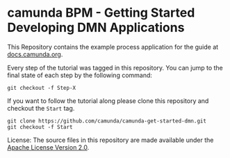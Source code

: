 # camunda BPM - Getting Started Developing DMN Applications

This Repository contains the example process application for the guide at [docs.camunda.org](https://docs.camunda.org/get-started/dmn11/).

Every step of the tutorial was tagged in this repository. You can jump to the final state of each step
by the following command:

```
git checkout -f Step-X
```

If you want to follow the tutorial along please clone this repository and checkout the `Start` tag.

```
git clone https://github.com/camunda/camunda-get-started-dmn.git
git checkout -f Start
```

License: The source files in this repository are made available under the [Apache License Version 2.0](./LICENSE).
